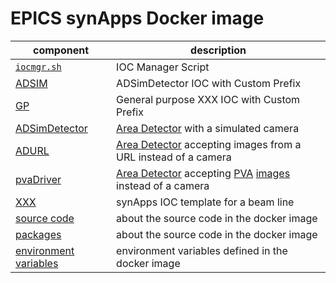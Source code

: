 # EPICS synApps Docker image

component | description
--- | ---
[`iocmgr.sh`](iocmgr.md) | IOC Manager Script
[ADSIM](adsim.md) | ADSimDetector IOC with Custom Prefix
[GP](gp.md) | General purpose XXX IOC with Custom Prefix
[ADSimDetector](https://areadetector.github.io/master/ADSimDetector/simDetector.html) | [Area Detector](https://areadetector.github.io/areaDetector/) with a simulated camera
[ADURL](https://areadetector.github.io/master/ADURL/ADURL.html) | [Area Detector](https://areadetector.github.io/areaDetector/) accepting images from a URL instead of a camera
[pvaDriver](https://areadetector.github.io/master/pvaDriver/pvaDriver.html) | [Area Detector](https://areadetector.github.io/areaDetector/) accepting [PVA](https://epics-controls.org/resources-and-support/documents/pvaccess/) [images](https://areadetector.github.io/master/ADCore/NDPluginPva.html) instead of a camera
[XXX](https://github.com/epics-modules/xxx/overview) | synApps IOC template for a beam line
[source code](./source_code.md) | about the source code in the docker image
[packages](./packages.md) | about the source code in the docker image
[environment variables](./env_vars.md) | environment variables defined in the docker image
